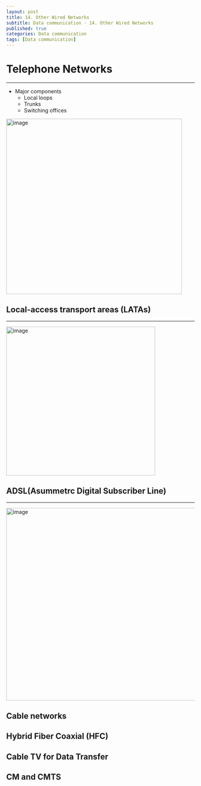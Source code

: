```yaml
---
layout: post
title: 14. Other Wired Networks
subtitle: Data communication - 14. Other Wired Networks
published: true
categories: Data communication
tags: [Data communication]
---
```


# Telephone Networks
---

* Major components
  * Local loops
  * Trunks
  * Switching offices

<img width="469" alt="image" src="https://github.com/pknujsp/android-smartdeeplink/assets/48265129/76c5a411-9db4-49dd-8514-f157f2bf7870">

## Local-access transport areas (LATAs)
---

<img width="398" alt="image" src="https://github.com/pknujsp/android-smartdeeplink/assets/48265129/069d2134-8cf0-4f68-9918-3d57bdca85b2">

## ADSL(Asummetrc Digital Subscriber Line)
---

<img width="515" alt="image" src="https://github.com/pknujsp/android-smartdeeplink/assets/48265129/afe3ef3a-65dc-4993-9007-0b2501e0700e">

## Cable networks

## Hybrid Fiber Coaxial (HFC)

## Cable TV for Data Transfer

## CM and CMTS
